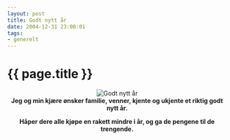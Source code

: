 ```yaml
---
layout: post
title: Godt nytt år
date: 2004-12-31 23:00:01
tags: 
- generelt
---
```


{{ page.title }}
================

<div align="center"><img src="http://stuff.slaskdot.org/erwin-newyear.gif" alt="Godt nytt år"  /></div>

<div align="center"><strong>Jeg og min kjære ønsker familie, venner, kjente og ukjente et riktig godt nytt år.

Håper dere alle kjøpe en rakett mindre i år, og ga de pengene til de trengende.</strong></div>
